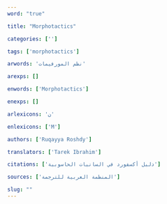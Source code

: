 ```yaml
---
word: "true"

title: "Morphotactics"

categories: ['']

tags: ['morphotactics']

arwords: 'نظم المورفيمات'

arexps: []

enwords: ['Morphotactics']

enexps: []

arlexicons: 'ن'

enlexicons: ['M']

authors: ['Ruqayya Roshdy']

translators: ['Tarek Ibrahim']

citations: ['دليل أكسفورد في السانيات الحاسوبية']

sources: ['المنظمة العربية للترجمة']

slug: ""
---
```

